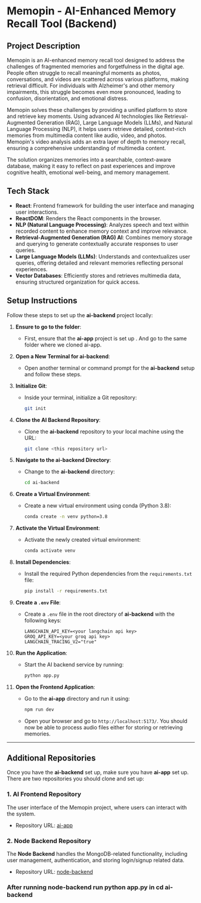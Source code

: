 # Memopin - AI-Enhanced Memory Recall Tool (Backend)

## Project Description

Memopin is an AI-enhanced memory recall tool designed to address the challenges of fragmented memories and forgetfulness in the digital age. People often struggle to recall meaningful moments as photos, conversations, and videos are scattered across various platforms, making retrieval difficult. For individuals with Alzheimer's and other memory impairments, this struggle becomes even more pronounced, leading to confusion, disorientation, and emotional distress.

Memopin solves these challenges by providing a unified platform to store and retrieve key moments. Using advanced AI technologies like Retrieval-Augmented Generation (RAG), Large Language Models (LLMs), and Natural Language Processing (NLP), it helps users retrieve detailed, context-rich memories from multimedia content like audio, video, and photos. Memopin's video analysis adds an extra layer of depth to memory recall, ensuring a comprehensive understanding of multimedia content.

The solution organizes memories into a searchable, context-aware database, making it easy to reflect on past experiences and improve cognitive health, emotional well-being, and memory management.

## Tech Stack

- **React**: Frontend framework for building the user interface and managing user interactions.
- **ReactDOM**: Renders the React components in the browser.
- **NLP (Natural Language Processing)**: Analyzes speech and text within recorded content to enhance memory context and improve relevance.
- **Retrieval-Augmented Generation (RAG) AI**: Combines memory storage and querying to generate contextually accurate responses to user queries.
- **Large Language Models (LLMs)**: Understands and contextualizes user queries, offering detailed and relevant memories reflecting personal experiences.
- **Vector Databases**: Efficiently stores and retrieves multimedia data, ensuring structured organization for quick access.

## Setup Instructions

Follow these steps to set up the **ai-backend** project locally:

1. **Ensure to go to the folder**:
   - First, ensure that the **ai-app** project is set up . And go to the same folder where we cloned ai-app.

2. **Open a New Terminal for ai-backend**:
   - Open another terminal or command prompt for the **ai-backend** setup and follow these steps.

3. **Initialize Git**:
   - Inside your terminal, initialize a Git repository:
     ```bash
     git init
     ```

4. **Clone the AI Backend Repository**:
   - Clone the **ai-backend** repository to your local machine using the URL:
     ```bash
     git clone <this repository url>
     ```

5. **Navigate to the ai-backend Directory**:
   - Change to the **ai-backend** directory:
     ```bash
     cd ai-backend
     ```

6. **Create a Virtual Environment**:
   - Create a new virtual environment using conda (Python 3.8):
     ```bash
     conda create -n venv python=3.8
     ```

7. **Activate the Virtual Environment**:
   - Activate the newly created virtual environment:
     ```bash
     conda activate venv
     ```

8. **Install Dependencies**:
   - Install the required Python dependencies from the `requirements.txt` file:
     ```bash
     pip install -r requirements.txt
     ```

9. **Create a `.env` File**:
   - Create a `.env` file in the root directory of **ai-backend** with the following keys:
     ```
     LANGCHAIN_API_KEY=<your langchain api key> 
     GROQ_API_KEY=<your groq api key> 
     LANGCHAIN_TRACING_V2="true"
     ```

10. **Run the Application**:
    - Start the AI backend service by running:
      ```bash
      python app.py
      ```

11. **Open the Frontend Application**:
    - Go to the **ai-app** directory and run it using:
      ```bash
      npm run dev
      ```
    - Open your browser and go to `http://localhost:5173/`. You should now be able to process audio files either for storing or retrieving memories.

---

## Additional Repositories

Once you have the **ai-backend** set up, make sure you have **ai-app** set up. There are two repositories you should clone and set up:

### 1. **AI Frontend** Repository
The user interface of the Memopin project, where users can interact with the system.

- Repository URL: [ai-app](https://github.com/Yash8745/ai-app) 

### 2. **Node Backend** Repository
The **Node Backend** handles the MongoDB-related functionality, including user management, authentication, and storing login/signup related data.

- Repository URL: [node-backend](https://github.com/Yash8745/node-backend)

### After running node-backend run python app.py in cd ai-backend